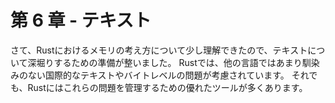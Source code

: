 # 第 6 章 - テキスト

さて、Rustにおけるメモリの考え方について少し理解できたので、テキストについて深堀りするための準備が整いました。
Rustでは、他の言語ではあまり馴染みのない国際的なテキストやバイトレベルの問題が考慮されています。
それでも、Rustにはこれらの問題を管理するための優れたツールが多くあります。

